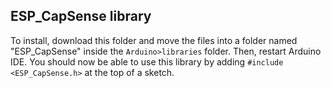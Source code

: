 ## ESP_CapSense library
To install, download this folder and move the files into a folder named "ESP_CapSense" inside the ```Arduino>libraries``` folder.
Then, restart Arduino IDE. You should now be able to use this library by adding ```#include <ESP_CapSense.h>``` at the top of a sketch.
